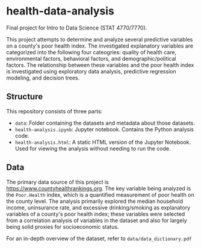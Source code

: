 # health-data-analysis
Final project for Intro to Data Science (STAT 4770/7770).

This project attempts to determine and analyze several predictive variables on a county's poor health index. The investigated explanatory variables are categorized into the following four cateogries: quality of health care, environmental factors, behavioral factors, and demographic/political factors. The relationship between these variables and the poor health index is investigated using exploratory data analysis, predictive regression modeling, and decision trees.

## Structure
This repository consists of three parts:
- `data`: Folder containing the datasets and metadata about those datasets.
- `health-analysis.ipynb`: Jupyter notebook. Contains the Python analysis code.
- `health-analysis.html`: A static HTML version of the Jupyter Notebook. Used for viewing the analysis without needing to run the code.

## Data
The primary data source of this project is https://www.countyhealthrankings.org.
The key variable being analyzed is the `Poor.Health` index, which is a quantified measurement of poor health on the county level. The analysis primarily explored the median household income, uninsurance rate, and excessive drinking/smoking as explanatory variables of a county's poor health index; these variables were selected from a correlation analysis of variables in the dataset and also for largely being solid proxies for socioeconomic status.

For an in-depth overview of the dataset, refer to `data/data_dictionary.pdf`
